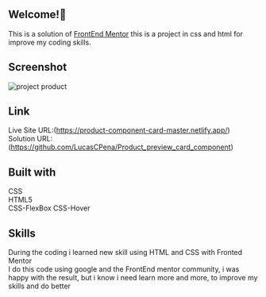 ## Welcome!👋
This is a solution of [FrontEnd Mentor](https://www.frontendmentor.io/challenges/qr-code-component-iux_sIO_H/hub)  this is a project in css and html for improve my coding skills.

## Screenshot

![project product](https://github.com/LucasCPena/Product_preview_card_component/assets/79058932/9692d813-6fef-471b-a901-032876f97e00)


## Link
Live Site URL:(https://product-component-card-master.netlify.app/) <br/>
Solution URL:(https://github.com/LucasCPena/Product_preview_card_component)

## Built with
CSS <br/>
HTML5<br/>
CSS-FlexBox
CSS-Hover

## Skills

During the coding i learned new skill using HTML and CSS with Fronted Mentor
<br>
I do this code using google and the FrontEnd mentor community, i was happy with the result, but i know i need learn more and more, to improve my skills and do better

